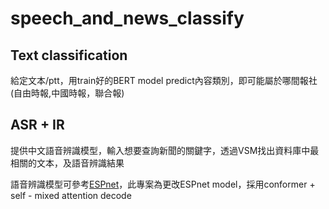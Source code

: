 # speech_and_news_classify


## Text classification

給定文本/ptt，用train好的BERT model predict內容類別，即可能屬於哪間報社(自由時報,中國時報，聯合報)


## ASR + IR

提供中文語音辨識模型，輸入想要查詢新聞的關鍵字，透過VSM找出資料庫中最相關的文本，及語音辨識結果

語音辨識模型可參考[ESPnet](https://github.com/hongyuntw/ESPnet)，此專案為更改ESPnet model，採用conformer + self - mixed attention decode
